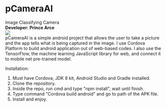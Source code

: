 # pCameraAI
Image Classifying Camera
<br>
<b>Developer: Prince Arce</b>
<br>
<img src="https://prince-i.github.io/Image/systems/pcamera.png"/>
<br>
pCameraAI is a simple android project that allows the user to take a picture and the app tells what is being captured in the image.
I use Cordova Platform to build android application out of web-based codes.
I also use the TensorFlow, the machine learning JavaScript library for web, and connect it to mobile net pre-trained model.

Installation:
1. Must have Cordova, JDK 8 kit, Android Studio and Gradle installed.
2. Clone the repository.
3. Inside the repo, run cmd and type "npm install", wait until finish.
4. Type command "Cordova build android" and go to path of the APK file.
5. Install and enjoy.
